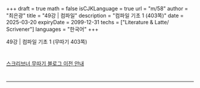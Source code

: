 +++
draft = true
math = false
isCJKLanguage = true
url = "m/58"
author = "최은광"
title = "49강 | 컴파일"
description = "컴파일 기초 1 (403쪽)"
date = 2025-03-20
expiryDate = 2099-12-31
techs = ["Literature & Latte/ Scrivener"]
languages = "한국어"
+++

49강 | 컴파일 기초 1 (무따기 403쪽)

<!--more--> 

#

[스크리브너 무따기 블로그 이전 안내](../../docs/scrivener/newsroom/scrivener-notice-01/)

#

---

#



#